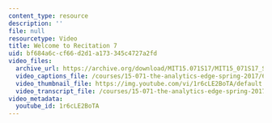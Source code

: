 ```yaml
---
content_type: resource
description: ''
file: null
resourcetype: Video
title: Welcome to Recitation 7
uid: bf684a6c-cf66-d2d1-a173-345c4727a2fd
video_files:
  archive_url: https://archive.org/download/MIT15.071S17/MIT15_071S17_Session_7.4.01_300k.mp4
  video_captions_file: /courses/15-071-the-analytics-edge-spring-2017/68e0c1ee538c5bf2927354f1de4eedc7_1r6cLE2BoTA.vtt
  video_thumbnail_file: https://img.youtube.com/vi/1r6cLE2BoTA/default.jpg
  video_transcript_file: /courses/15-071-the-analytics-edge-spring-2017/a8520124592ee87a8615910cf43bc691_1r6cLE2BoTA.pdf
video_metadata:
  youtube_id: 1r6cLE2BoTA
---
```

